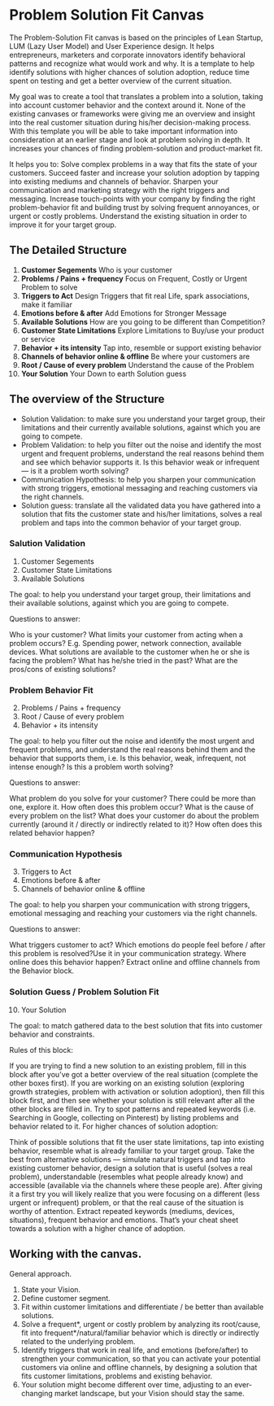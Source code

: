 # Problem Solution Fit Canvas

The Problem-Solution Fit canvas is based on the principles of Lean Startup, LUM (Lazy User Model) and User Experience design. It helps entrepreneurs, marketers and corporate innovators identify behavioral patterns and recognize what would work and why. It is a template to help identify solutions with higher chances of solution adoption, reduce time spent on testing and get a better overview of the current situation.

My goal was to create a tool that translates a problem into a solution, taking into account customer behavior and the context around it. None of the existing canvases or frameworks were giving me an overview and insight into the real customer situation during his/her decision-making process. With this template you will be able to take important information into consideration at an earlier stage and look at problem solving in depth. It increases your chances of finding problem-solution and product-market fit.

It helps you to:
Solve complex problems in a way that fits the state of your customers.
Succeed faster and increase your solution adoption by tapping into existing mediums and channels of behavior.
Sharpen your communication and marketing strategy with the right triggers and messaging.
Increase touch-points with your company by finding the right problem-behavior fit and building trust by solving frequent annoyances, or urgent or costly problems.
Understand the existing situation in order to improve it for your target group.

## The Detailed Structure

1. **Customer Segements** Who is your customer
2. **Problems / Pains + frequency** Focus on Frequent, Costly or Urgent Problem to solve
3. **Triggers to Act** Design Triggers that fit real Life, spark associations, make it familiar
4. **Emotions before & after** Add Emotions for Stronger Message
5. **Available Solutions** How are you going to be different than Competition?
6. **Customer State Limitations** Explore Limitations to Buy/use your product or service
7. **Behavior + its intensity** Tap into, resemble or support existing behavior
8. **Channels of behavior online & offline** Be where your customers are
9. **Root / Cause of every problem** Understand the cause of the Problem
10. **Your Solution** Your Down to earth Solution guess

## The overview of the Structure

- Solution Validation: to make sure you understand your target group, their limitations and their currently available solutions, against which you are going to compete.
- Problem Validation: to help you filter out the noise and identify the most urgent and frequent problems, understand the real reasons behind them and see which behavior supports it. Is this behavior weak or infrequent — is it a problem worth solving?
- Communication Hypothesis: to help you sharpen your communication with strong triggers, emotional messaging and reaching customers via the right channels.
- Solution guess: translate all the validated data you have gathered into a solution that fits the customer state and his/her limitations, solves a real problem and taps into the common behavior of your target group.

### Salution Validation

1. Customer Segements
2. Customer State Limitations
3. Available Solutions

The goal: to help you understand your target group, their limitations and their available solutions, against which you are going to compete.

Questions to answer:

Who is your customer?
What limits your customer from acting when a problem occurs?
E.g. Spending power, network connection, available devices.
What solutions are available to the customer when he or she is facing the problem?
What has he/she tried in the past?
What are the pros/cons of existing solutions?

### Problem Behavior Fit

2. Problems / Pains + frequency
3. Root / Cause of every problem
4. Behavior + its intensity

The goal: to help you filter out the noise and identify the most urgent and frequent problems, and understand the real reasons behind them and the behavior that supports them, i.e. Is this behavior, weak, infrequent, not intense enough? Is this a problem worth solving?

Questions to answer:

What problem do you solve for your customer?
There could be more than one, explore it.
How often does this problem occur?
What is the cause of every problem on the list?
What does your customer do about the problem currently (around it / directly or indirectly related to it)?
How often does this related behavior happen?

### Communication Hypothesis

3. Triggers to Act
4. Emotions before & after
5. Channels of behavior online & offline

The goal: to help you sharpen your communication with strong triggers, emotional messaging and reaching your customers via the right channels.

Questions to answer:

What triggers customer to act?
Which emotions do people feel before / after this problem is resolved?Use it in your communication strategy.
Where online does this behavior happen?
Extract online and offline channels from the Behavior block.

### Solution Guess / Problem Solution Fit

10. Your Solution

The goal: to match gathered data to the best solution that fits into customer behavior and constraints.

Rules of this block:

If you are trying to find a new solution to an existing problem, fill in this block after you’ve got a better overview of the real situation (complete the other boxes first).
If you are working on an existing solution (exploring growth strategies, problem with activation or solution adoption), then fill this block first, and then see whether your solution is still relevant after all the other blocks are filled in.
Try to spot patterns and repeated keywords (i.e. Searching in Google, collecting on Pinterest) by listing problems and behavior related to it.
For higher chances of solution adoption:

Think of possible solutions that fit the user state limitations, tap into existing behavior, resemble what is already familiar to your target group.
Take the best from alternative solutions — simulate natural triggers and tap into existing customer behavior, design a solution that is useful (solves a real problem), understandable (resembles what people already know) and accessible (available via the channels where these people are).
After giving it a first try you will likely realize that you were focusing on a different (less urgent or infrequent) problem, or that the real cause of the situation is worthy of attention. Extract repeated keywords (mediums, devices, situations), frequent behavior and emotions. That’s your cheat sheet towards a solution with a higher chance of adoption.

## Working with the canvas.

General approach.

1. State your Vision.
2. Define customer segment.
3. Fit within customer limitations and differentiate / be better than available solutions.
4. Solve a frequent*, urgent or costly problem by analyzing its root/cause, fit into frequent*/natural/familiar behavior which is directly or indirectly related to the underlying problem.
5. Identify triggers that work in real life, and emotions (before/after) to strengthen your communication, so that you can activate your potential customers via online and offline channels, by designing a solution that fits customer limitations, problems and existing behavior.
6. Your solution might become different over time, adjusting to an ever-changing market landscape, but your Vision should stay the same.
